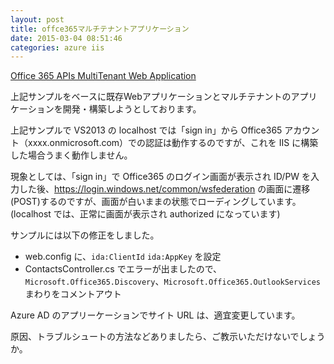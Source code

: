 ```yaml
---
layout: post
title: offce365マルチテナントアプリケーション
date: 2015-03-04 08:51:46
categories: azure iis
---
```

<!-- {% raw %} -->
<p><a href="https://github.com/OfficeDev/O365-WebApp-MultiTenant" rel="nofollow">Office 365 APIs MultiTenant Web Application</a></p>

<p>上記サンプルをベースに既存Webアプリケーションとマルチテナントのアプリケーションを開発・構築しようとしております。</p>

<p>上記サンプルで VS2013 の localhost では「sign in」から Office365 アカウント（xxxx.onmicrosoft.com）での認証は動作するのですが、これを IIS に構築した場合うまく動作しません。</p>

<p>現象としては、「sign in」で Office365 のログイン画面が表示され ID/PW を入力した後、<a href="https://login.windows.net/common/wsfederation" rel="nofollow">https://login.windows.net/common/wsfederation</a> の画面に遷移(POST)するのですが、画面が白いままの状態でローディングしています。(localhost では、正常に画面が表示され authorized になっています)</p>

<p>サンプルには以下の修正をしました。</p>

<ul>
<li>web.config に、<code>ida:ClientId</code> <code>ida:AppKey</code> を設定</li>
<li>ContactsController.cs でエラーが出ましたので、<code>Microsoft.Office365.Discovery</code>、<code>Microsoft.Office365.OutlookServices</code> まわりをコメントアウト</li>
</ul>

<p>Azure AD のアプリーケーションでサイト URL は、適宜変更しています。</p>

<p>原因、トラブルシュートの方法などありましたら、ご教示いただけないでしょうか。</p>
<!-- {% endraw %} -->
